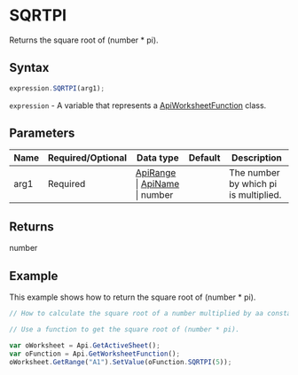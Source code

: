 # SQRTPI

Returns the square root of (number * pi).

## Syntax

```javascript
expression.SQRTPI(arg1);
```

`expression` - A variable that represents a [ApiWorksheetFunction](../ApiWorksheetFunction.md) class.

## Parameters

| **Name** | **Required/Optional** | **Data type** | **Default** | **Description** |
| ------------- | ------------- | ------------- | ------------- | ------------- |
| arg1 | Required | [ApiRange](../../ApiRange/ApiRange.md) \| [ApiName](../../ApiName/ApiName.md) \| number |  | The number by which pi is multiplied. |

## Returns

number

## Example

This example shows how to return the square root of (number * pi).

```javascript editor-xlsx
// How to calculate the square root of a number multiplied by aa constant Pi.

// Use a function to get the square root of (number * pi).

var oWorksheet = Api.GetActiveSheet();
var oFunction = Api.GetWorksheetFunction();
oWorksheet.GetRange("A1").SetValue(oFunction.SQRTPI(5));
```
